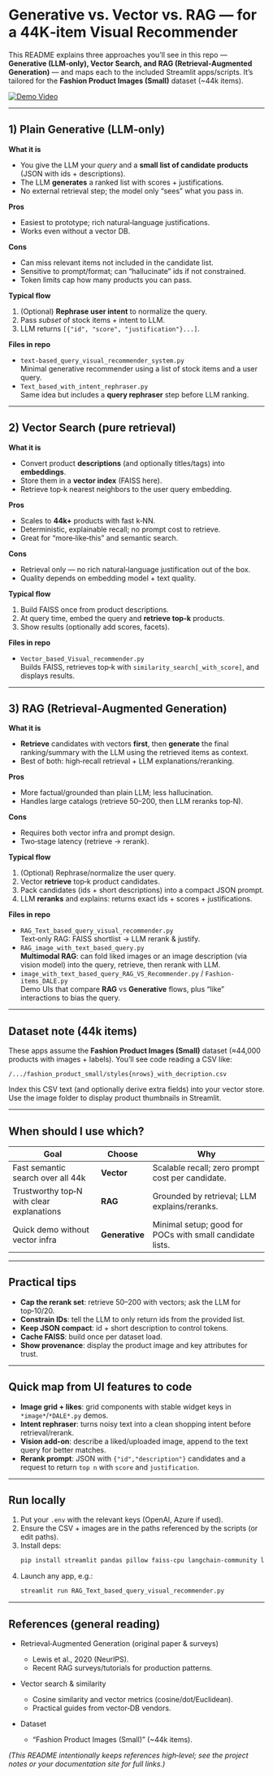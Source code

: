 # Generative vs. Vector vs. RAG — for a 44K‑item Visual Recommender

This README explains three approaches you’ll see in this repo — **Generative (LLM‑only), Vector Search, and RAG (Retrieval‑Augmented Generation)** — and maps each to the included Streamlit apps/scripts. It’s tailored for the **Fashion Product Images (Small)** dataset (~44k items).

[![Demo Video](https://drive.google.com/thumbnail?id=1QYWSd6N0mjRKySpYhcnP96jO9t1Ai5rh&sz=w640-h360)](https://drive.google.com/file/d/1QYWSd6N0mjRKySpYhcnP96jO9t1Ai5rh/view?usp=sharing)


---

## 1) Plain Generative (LLM‑only)

**What it is**
- You give the LLM your *query* and a **small list of candidate products** (JSON with ids + descriptions).  
- The LLM **generates** a ranked list with scores + justifications.
- No external retrieval step; the model only “sees” what you pass in.

**Pros**
- Easiest to prototype; rich natural‑language justifications.
- Works even without a vector DB.

**Cons**
- Can miss relevant items not included in the candidate list.
- Sensitive to prompt/format; can “hallucinate” ids if not constrained.
- Token limits cap how many products you can pass.

**Typical flow**
1. (Optional) **Rephrase user intent** to normalize the query.
2. Pass *subset* of stock items + intent to LLM.
3. LLM returns `[{"id", "score", "justification"}...]`.

**Files in repo**
- `text-based_query_visual_recommender_system.py`  
  Minimal generative recommender using a list of stock items and a user query.
- `Text_based_with_intent_rephraser.py`  
  Same idea but includes a **query rephraser** step before LLM ranking.

---

## 2) Vector Search (pure retrieval)

**What it is**
- Convert product **descriptions** (and optionally titles/tags) into **embeddings**.
- Store them in a **vector index** (FAISS here).
- Retrieve top‑k nearest neighbors to the user query embedding.

**Pros**
- Scales to **44k+** products with fast k‑NN.
- Deterministic, explainable recall; no prompt cost to retrieve.
- Great for “more‑like‑this” and semantic search.

**Cons**
- Retrieval only — no rich natural‑language justification out of the box.
- Quality depends on embedding model + text quality.

**Typical flow**
1. Build FAISS once from product descriptions.
2. At query time, embed the query and **retrieve top‑k** products.
3. Show results (optionally add scores, facets).

**Files in repo**
- `Vector_based_Visual_recommender.py`  
  Builds FAISS, retrieves top‑k with `similarity_search[_with_score]`, and displays results.

---

## 3) RAG (Retrieval‑Augmented Generation)

**What it is**
- **Retrieve** candidates with vectors **first**, then **generate** the final ranking/summary with the LLM using the retrieved items as context.
- Best of both: high‑recall retrieval + LLM explanations/reranking.

**Pros**
- More factual/grounded than plain LLM; less hallucination.
- Handles large catalogs (retrieve 50–200, then LLM reranks top‑N).

**Cons**
- Requires both vector infra and prompt design.
- Two‑stage latency (retrieve → rerank).

**Typical flow**
1. (Optional) Rephrase/normalize the user query.
2. Vector **retrieve** top‑k product candidates.
3. Pack candidates (ids + short descriptions) into a compact JSON prompt.
4. LLM **reranks** and explains: returns exact ids + scores + justifications.

**Files in repo**
- `RAG_Text_based_query_visual_recommender.py`  
  Text‑only RAG: FAISS shortlist → LLM rerank & justify.
- `RAG_image_with_text_based_query.py`  
  **Multimodal RAG**: can fold liked images or an image description (via vision model) into the query, retrieve, then rerank with LLM.
- `image_with_text_based_query_RAG_VS_Recommender.py` / `Fashion-items_DALE.py`  
  Demo UIs that compare **RAG** vs **Generative** flows, plus “like” interactions to bias the query.

---

## Dataset note (44k items)

These apps assume the **Fashion Product Images (Small)** dataset (≈44,000 products with images + labels). You’ll see code reading a CSV like:

```
/.../fashion_product_small/styles{nrows}_with_decription.csv
```

Index this CSV text (and optionally derive extra fields) into your vector store. Use the image folder to display product thumbnails in Streamlit.

---

## When should I use which?

| Goal | Choose | Why |
| --- | --- | --- |
| Fast semantic search over all 44k | **Vector** | Scalable recall; zero prompt cost per candidate. |
| Trustworthy top‑N with clear explanations | **RAG** | Grounded by retrieval; LLM explains/reranks. |
| Quick demo without vector infra | **Generative** | Minimal setup; good for POCs with small candidate lists. |

---

## Practical tips

- **Cap the rerank set**: retrieve 50–200 with vectors; ask the LLM for top‑10/20.  
- **Constrain IDs**: tell the LLM to only return ids from the provided list.  
- **Keep JSON compact**: id + short description to control tokens.  
- **Cache FAISS**: build once per dataset load.  
- **Show provenance**: display the product image and key attributes for trust.

---

## Quick map from UI features to code

- **Image grid + likes**: grid components with stable widget keys in `*image*`/`*DALE*.py` demos.  
- **Intent rephraser**: turns noisy text into a clean shopping intent before retrieval/rerank.  
- **Vision add‑on**: describe a liked/uploaded image, append to the text query for better matches.  
- **Rerank prompt**: JSON with `{"id","description"}` candidates and a request to return `top n` with `score` and `justification`.

---

## Run locally

1. Put your `.env` with the relevant keys (OpenAI, Azure if used).  
2. Ensure the CSV + images are in the paths referenced by the scripts (or edit paths).  
3. Install deps:
   ```bash
   pip install streamlit pandas pillow faiss-cpu langchain-community langchain-openai openai tqdm matplotlib python-dotenv
   ```
4. Launch any app, e.g.:
   ```bash
   streamlit run RAG_Text_based_query_visual_recommender.py
   ```

---

## References (general reading)

- Retrieval‑Augmented Generation (original paper & surveys)  
  - Lewis et al., 2020 (NeurIPS).  
  - Recent RAG surveys/tutorials for production patterns.

- Vector search & similarity
  - Cosine similarity and vector metrics (cosine/dot/Euclidean).  
  - Practical guides from vector‑DB vendors.

- Dataset
  - “Fashion Product Images (Small)” (~44k items).

*(This README intentionally keeps references high‑level; see the project notes or your documentation site for full links.)*
